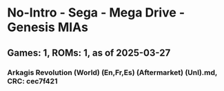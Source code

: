 # No-Intro - Sega - Mega Drive - Genesis MIAs
## Games: 1, ROMs: 1, as of 2025-03-27

### Arkagis Revolution (World) (En,Fr,Es) (Aftermarket) (Unl).md, CRC: cec7f421
